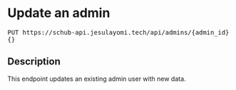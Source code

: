# Update an admin

<pre id='liveapi-code'>PUT https://schub-api.jesulayomi.tech/api/admins/{admin_id}
{}</pre>

## Description
This endpoint updates an existing admin user with new data.
